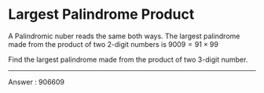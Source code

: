 # Largest Palindrome Product

A Palindromic nuber reads the same both ways. The largest palindrome made from the product of two 2-digit numbers is $9009 = 91\times 99$

Find the largest palindrome made from the product of two 3-digit number. 

----

Answer : 906609